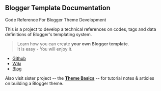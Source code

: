 ## Blogger Template Documentation
Code Reference For Blogger Theme Development

This is a project to develop a technical references on codes, tags and data definitions of Blogger's templating system.

> Learn how you can create **your own Blogger template**.  
> It is easy - You will enjoy it.

- [Github](https://github.com/nikahmadz/Blogger-Template-Documentation)
- [Wiki](https://github.com/nikahmadz/Blogger-Template-Documentation/wiki)
- [Blog](https://templatedocumentation.blogspot.com)

Also visit sister project -- the [**Theme Basics**](https://nikahmadz.github.io/Theme-Basics) -- for tutorial notes & articles on building a Blogger theme.

